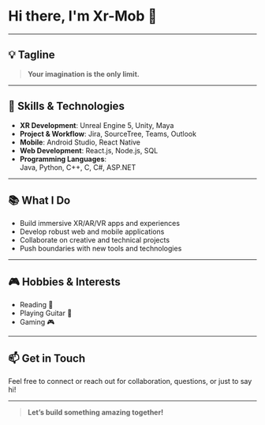 # Hi there, I'm Xr-Mob 👋

---

## 💡 Tagline
> **Your imagination is the only limit.**

---

## 🚀 Skills & Technologies

- **XR Development**: Unreal Engine 5, Unity, Maya
- **Project & Workflow**: Jira, SourceTree, Teams, Outlook
- **Mobile**: Android Studio, React Native
- **Web Development**: React.js, Node.js, SQL
- **Programming Languages**:  
  Java, Python, C++, C, C#, ASP.NET

---

## 📚 What I Do

- Build immersive XR/AR/VR apps and experiences
- Develop robust web and mobile applications
- Collaborate on creative and technical projects
- Push boundaries with new tools and technologies

---

## 🎮 Hobbies & Interests

- Reading 📖
- Playing Guitar 🎸
- Gaming 🎮

---

## 📫 Get in Touch

Feel free to connect or reach out for collaboration, questions, or just to say hi!

---

> **Let’s build something amazing together!**
